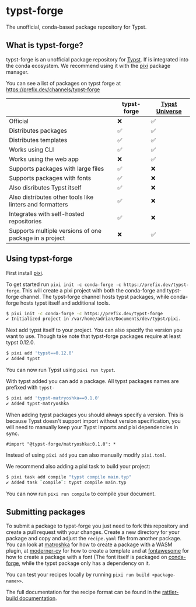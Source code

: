 # typst-forge

The unofficial, conda-based package repository for Typst.

## What is typst-forge?

typst-forge is an unofficial package repository for [Typst](https://typst.app). If is integrated into the conda ecosystem. We recommend using it with the [pixi](https://pixi.sh) package manager.

You can see a list of packages on typst forge at https://prefix.dev/channels/typst-forge

|                                                          | typst-forge | [Typst Universe](https://typst.app/universe) |
| -------------------------------------------------------- | ----------- | -------------------------------------------- |
| Official                                                 | ❌          | ✅                                           |
| Distributes packages                                     | ✅          | ✅                                           |
| Distributes templates                                    | ✅          | ✅                                           |
| Works using CLI                                          | ✅          | ✅                                           |
| Works using the web app                                  | ❌          | ✅                                           |
| Supports packages with large files                       | ✅          | ❌                                           |
| Supports packages with fonts                             | ✅          | ❌                                           |
| Also disributes Typst itself                             | ✅          | ❌                                           |
| Also distributes other tools like linters and formatters | ✅          | ❌                                           |
| Integrates with self-hosted repositories                 | ✅          | ❌                                           |
| Supports multiple versions of one package in a project   | ❌          | ✅                                           |


## Using typst-forge

First install [pixi](https://pixi.sh).

To get started run `pixi init -c conda-forge -c https://prefix.dev/typst-forge`. This will create a pixi project with both the conda-forge and typst-forge channel. The typst-forge channel hosts typst packages, while conda-forge hosts typst itself and additional tools.

```sh
$ pixi init -c conda-forge -c https://prefix.dev/typst-forge
✔ Initialized project in /var/home/adrian/Documents/dev/typst/pixi.
```

Next add typst itself to your project. You can also specify the version you want to use. Though take note that typst-forge packages require at least typst 0.12.0.

```sh
$ pixi add 'typst==0.12.0'
✔ Added typst
```
You can now run Typst using `pixi run typst`.

With typst added you can add a package. All typst packages names are prefixed with `typst-`
```sh
$ pixi add 'typst-matryoshka==0.1.0'
✔ Added typst-matryoshka
```
When adding typst packages you should always specify a version. This is because Typst doesn't support import without version specification, you will need to manually keep your Typst imports and pixi dependencies in sync.
```typst
#import "@typst-forge/matryoshka:0.1.0": *
```
Instead of using `pixi add` you can also manually modify `pixi.toml`.

We recommend also adding a pixi task to build your project:
```sh
$ pixi task add compile "typst compile main.typ"
✔ Added task `compile`: typst compile main.typ
```
You can now run `pixi run compile` to compile your document.


## Submitting packages

To submit a package to typst-forge you just need to fork this repository and create a pull request with your changes.
Create a new directory for your package and copy and adjust the `recipe.yaml` file from another package.
You can look at [matroshka](matryoshka/recipe.yaml) for how to create a package with a WASM plugin, at [moderner-cv](moderner-cv/recipe.yaml) for how to create a template and at [fontawesome](fontawesome/recipe.yaml) for how to create a package with a font (The font itself is packaged on [conda-forge](https://github.com/conda-forge/font-otf-fontawesome-feedstock/), while the typst package only has a dependency on it.

You can test your recipes locally by running `pixi run build <package-name>>`.

The full documentation for the recipe format can be found in the [rattler-build documentation](https://prefix-dev.github.io/rattler-build/latest/reference/recipe_file/).
